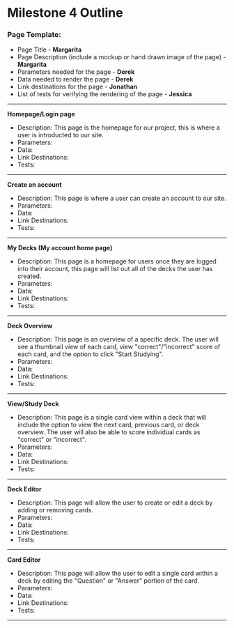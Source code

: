 # Milestone 4 Outline

### Page Template:
* Page Title - **Margarita**
* Page Description (include a mockup or hand drawn image of the page) - **Margarita**
* Parameters needed for the page - **Derek**
* Data needed to render the page - **Derek**
* Link destinations for the page - **Jonathan**
* List of tests for verifying the rendering of the page - **Jessica**

---

**Homepage/Login page**
- Description: This page is the homepage for our project, this is where a user is introducted to our site. 
- Parameters:
- Data:
- Link Destinations:
- Tests:

---

**Create an account**
- Description: This page is where a user can create an account to our site. 
- Parameters:
- Data:
- Link Destinations:
- Tests:

---

**My Decks (My account home page)**
- Description: This page is a homepage for users once they are logged into their account, this page will list out all of the decks the user has created.
- Parameters:
- Data:
- Link Destinations:
- Tests:

---

**Deck Overview**
- Description: This page is an overview of a specific deck. The user will see a thumbnail view of each card, view "correct"/"incorrect" score of each card, and the option to click "Start Studying".
- Parameters:
- Data:
- Link Destinations:
- Tests:

---

**View/Study Deck**
- Description: This page is a single card view within a deck that will include the option to view the next card, previous card, or deck overview. The user will also be able to score individual cards as "correct" or "incorrect".
- Parameters:
- Data:
- Link Destinations:
- Tests:

---

**Deck Editor**
- Description: This page will allow the user to create or edit a deck by adding or removing cards. 
- Parameters:
- Data:
- Link Destinations:
- Tests:

---

**Card Editor**
- Description: This page will allow the user to edit a single card within a deck by editing the "Question" or "Answer" portion of the card.
- Parameters:
- Data:
- Link Destinations:
- Tests:

---
